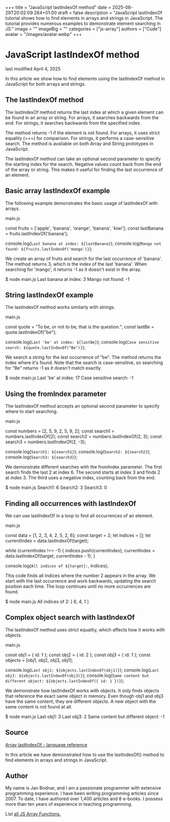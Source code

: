 +++
title = "JavaScript lastIndexOf method"
date = 2025-08-29T20:02:09.284+01:00
draft = false
description = "JavaScript lastIndexOf tutorial shows how to find elements in arrays and strings in JavaScript. The tutorial provides numerous examples to demonstrate element searching in JS."
image = ""
imageBig = ""
categories = ["js-array"]
authors = ["Cude"]
avatar = "/images/avatar.webp"
+++

# JavaScript lastIndexOf method

last modified April 4, 2025

 

In this article we show how to find elements using the lastIndexOf
method in JavaScript for both arrays and strings.

## The lastIndexOf method

The lastIndexOf method returns the last index at which a given
element can be found in an array or string. For arrays, it searches backwards
from the end. For strings, it searches backwards from the specified index.

The method returns -1 if the element is not found. For arrays, it uses strict
equality (===) for comparison. For strings, it performs a case-sensitive search.
The method is available on both Array and String prototypes in JavaScript.

The lastIndexOf method can take an optional second parameter to
specify the starting index for the search. Negative values count back from the
end of the array or string. This makes it useful for finding the last occurrence
of an element.

## Basic array lastIndexOf example

The following example demonstrates the basic usage of lastIndexOf
with arrays.

main.js
  

const fruits = ['apple', 'banana', 'orange', 'banana', 'kiwi'];
const lastBanana = fruits.lastIndexOf('banana');

console.log(`Last banana at index: ${lastBanana}`);
console.log(`Mango not found: ${fruits.lastIndexOf('mango')}`);

We create an array of fruits and search for the last occurrence of 'banana'.
The method returns 3, which is the index of the last 'banana'. When searching
for 'mango', it returns -1 as it doesn't exist in the array.

$ node main.js
Last banana at index: 3
Mango not found: -1

## String lastIndexOf example

The lastIndexOf method works similarly with strings.

main.js
  

const quote = "To be, or not to be, that is the question.";
const lastBe = quote.lastIndexOf("be");

console.log(`Last 'be' at index: ${lastBe}`);
console.log(`Case sensitive search: ${quote.lastIndexOf("Be")}`);

We search a string for the last occurrence of "be". The method returns the
index where it's found. Note that the search is case-sensitive, so searching
for "Be" returns -1 as it doesn't match exactly.

$ node main.js
Last 'be' at index: 17
Case sensitive search: -1

## Using the fromIndex parameter

The lastIndexOf method accepts an optional second parameter to
specify where to start searching.

main.js
  

const numbers = [2, 5, 9, 2, 5, 9, 2];
const search1 = numbers.lastIndexOf(2);
const search2 = numbers.lastIndexOf(2, 3);
const search3 = numbers.lastIndexOf(2, -3);

console.log(`Search1: ${search1}`);
console.log(`Search2: ${search2}`);
console.log(`Search3: ${search3}`);

We demonstrate different searches with the fromIndex parameter. The first search
finds the last 2 at index 6. The second starts at index 3 and finds 2 at index 3.
The third uses a negative index, counting back from the end.

$ node main.js
Search1: 6
Search2: 3
Search3: 0

## Finding all occurrences with lastIndexOf

We can use lastIndexOf in a loop to find all occurrences of an
element.

main.js
  

const data = [1, 2, 3, 4, 2, 5, 2, 6];
const target = 2;
let indices = [];
let currentIndex = data.lastIndexOf(target);

while (currentIndex !== -1) {
    indices.push(currentIndex);
    currentIndex = data.lastIndexOf(target, currentIndex - 1);
}

console.log(`All indices of ${target}:`, indices);

This code finds all indices where the number 2 appears in the array. We start
with the last occurrence and work backwards, updating the search position each
time. The loop continues until no more occurrences are found.

$ node main.js
All indices of 2: [ 6, 4, 1 ]

## Complex object search with lastIndexOf

The lastIndexOf method uses strict equality, which affects how it
works with objects.

main.js
  

const obj1 = { id: 1 };
const obj2 = { id: 2 };
const obj3 = { id: 1 };
const objects = [obj1, obj2, obj3, obj1];

console.log(`Last obj1: ${objects.lastIndexOf(obj1)}`);
console.log(`Last obj3: ${objects.lastIndexOf(obj3)}`);
console.log(`Same content but different object: ${objects.lastIndexOf({ id: 1 })}`);

We demonstrate how lastIndexOf works with objects. It only finds
objects that reference the exact same object in memory. Even though obj1 and
obj3 have the same content, they are different objects. A new object with the
same content is not found at all.

$ node main.js
Last obj1: 3
Last obj3: 2
Same content but different object: -1

## Source

[Array lastIndexOf - language reference](https://developer.mozilla.org/en-US/docs/Web/JavaScript/Reference/Global_Objects/Array/lastIndexOf)

In this article we have demonstrated how to use the lastIndexOf() method to
find elements in arrays and strings in JavaScript.

## Author

My name is Jan Bodnar, and I am a passionate programmer with extensive
programming experience. I have been writing programming articles since 2007.
To date, I have authored over 1,400 articles and 8 e-books. I possess more
than ten years of experience in teaching programming.

List [all JS Array Functions.](/javascript/#js-array)